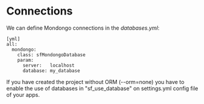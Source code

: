 Connections
==========

We can define Mondongo connections in the *databases.yml*:

    [yml]
    all:
      mondongo:
        class: sfMondongoDatabase
        param:
          server:   localhost
          database: my_database

If you have created the project without ORM (--orm=none) you have to enable
the use of databases in "sf_use_database" on settings.yml config file of
your apps.
